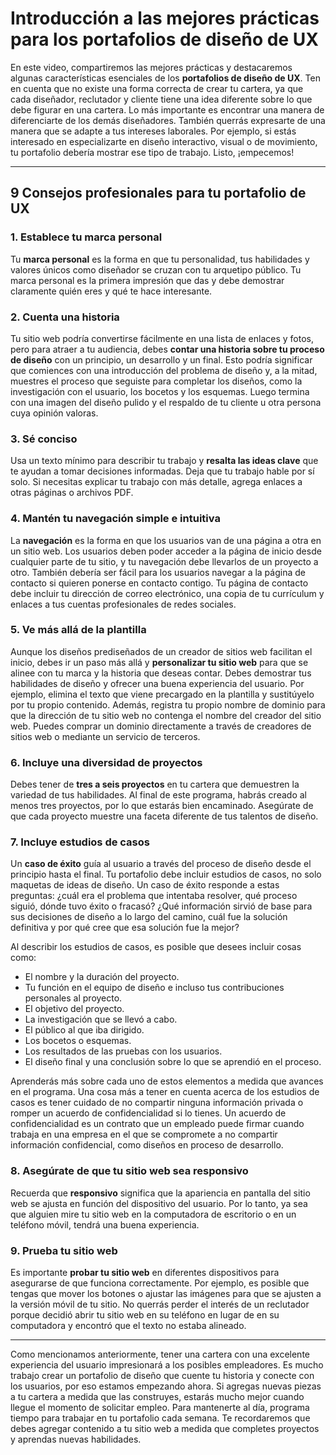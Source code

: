 # Introducción a las mejores prácticas para los portafolios de diseño de UX

En este video, compartiremos las mejores prácticas y destacaremos algunas características esenciales de los **portafolios de diseño de UX**. Ten en cuenta que no existe una forma correcta de crear tu cartera, ya que cada diseñador, reclutador y cliente tiene una idea diferente sobre lo que debe figurar en una cartera. Lo más importante es encontrar una manera de diferenciarte de los demás diseñadores. También querrás expresarte de una manera que se adapte a tus intereses laborales. Por ejemplo, si estás interesado en especializarte en diseño interactivo, visual o de movimiento, tu portafolio debería mostrar ese tipo de trabajo. Listo, ¡empecemos!

---

## 9 Consejos profesionales para tu portafolio de UX

### 1. Establece tu marca personal

Tu **marca personal** es la forma en que tu personalidad, tus habilidades y valores únicos como diseñador se cruzan con tu arquetipo público. Tu marca personal es la primera impresión que das y debe demostrar claramente quién eres y qué te hace interesante.

### 2. Cuenta una historia

Tu sitio web podría convertirse fácilmente en una lista de enlaces y fotos, pero para atraer a tu audiencia, debes **contar una historia sobre tu proceso de diseño** con un principio, un desarrollo y un final. Esto podría significar que comiences con una introducción del problema de diseño y, a la mitad, muestres el proceso que seguiste para completar los diseños, como la investigación con el usuario, los bocetos y los esquemas. Luego termina con una imagen del diseño pulido y el respaldo de tu cliente u otra persona cuya opinión valoras.

### 3. Sé conciso

Usa un texto mínimo para describir tu trabajo y **resalta las ideas clave** que te ayudan a tomar decisiones informadas. Deja que tu trabajo hable por sí solo. Si necesitas explicar tu trabajo con más detalle, agrega enlaces a otras páginas o archivos PDF.

### 4. Mantén tu navegación simple e intuitiva

La **navegación** es la forma en que los usuarios van de una página a otra en un sitio web. Los usuarios deben poder acceder a la página de inicio desde cualquier parte de tu sitio, y tu navegación debe llevarlos de un proyecto a otro. También debería ser fácil para los usuarios navegar a la página de contacto si quieren ponerse en contacto contigo. Tu página de contacto debe incluir tu dirección de correo electrónico, una copia de tu currículum y enlaces a tus cuentas profesionales de redes sociales.

### 5. Ve más allá de la plantilla

Aunque los diseños prediseñados de un creador de sitios web facilitan el inicio, debes ir un paso más allá y **personalizar tu sitio web** para que se alinee con tu marca y la historia que deseas contar. Debes demostrar tus habilidades de diseño y ofrecer una buena experiencia del usuario. Por ejemplo, elimina el texto que viene precargado en la plantilla y sustitúyelo por tu propio contenido. Además, registra tu propio nombre de dominio para que la dirección de tu sitio web no contenga el nombre del creador del sitio web. Puedes comprar un dominio directamente a través de creadores de sitios web o mediante un servicio de terceros.

### 6. Incluye una diversidad de proyectos

Debes tener de **tres a seis proyectos** en tu cartera que demuestren la variedad de tus habilidades. Al final de este programa, habrás creado al menos tres proyectos, por lo que estarás bien encaminado. Asegúrate de que cada proyecto muestre una faceta diferente de tus talentos de diseño.

### 7. Incluye estudios de casos

Un **caso de éxito** guía al usuario a través del proceso de diseño desde el principio hasta el final. Tu portafolio debe incluir estudios de casos, no solo maquetas de ideas de diseño. Un caso de éxito responde a estas preguntas: ¿cuál era el problema que intentaba resolver, qué proceso siguió, dónde tuvo éxito o fracasó? ¿Qué información sirvió de base para sus decisiones de diseño a lo largo del camino, cuál fue la solución definitiva y por qué cree que esa solución fue la mejor?

Al describir los estudios de casos, es posible que desees incluir cosas como:

* El nombre y la duración del proyecto.
* Tu función en el equipo de diseño e incluso tus contribuciones personales al proyecto.
* El objetivo del proyecto.
* La investigación que se llevó a cabo.
* El público al que iba dirigido.
* Los bocetos o esquemas.
* Los resultados de las pruebas con los usuarios.
* El diseño final y una conclusión sobre lo que se aprendió en el proceso.

Aprenderás más sobre cada uno de estos elementos a medida que avances en el programa. Una cosa más a tener en cuenta acerca de los estudios de casos es tener cuidado de no compartir ninguna información privada o romper un acuerdo de confidencialidad si lo tienes. Un acuerdo de confidencialidad es un contrato que un empleado puede firmar cuando trabaja en una empresa en el que se compromete a no compartir información confidencial, como diseños en proceso de desarrollo.

### 8. Asegúrate de que tu sitio web sea responsivo

Recuerda que **responsivo** significa que la apariencia en pantalla del sitio web se ajusta en función del dispositivo del usuario. Por lo tanto, ya sea que alguien mire tu sitio web en la computadora de escritorio o en un teléfono móvil, tendrá una buena experiencia.

### 9. Prueba tu sitio web

Es importante **probar tu sitio web** en diferentes dispositivos para asegurarse de que funciona correctamente. Por ejemplo, es posible que tengas que mover los botones o ajustar las imágenes para que se ajusten a la versión móvil de tu sitio. No querrás perder el interés de un reclutador porque decidió abrir tu sitio web en su teléfono en lugar de en su computadora y encontró que el texto no estaba alineado.

---

Como mencionamos anteriormente, tener una cartera con una excelente experiencia del usuario impresionará a los posibles empleadores. Es mucho trabajo crear un portafolio de diseño que cuente tu historia y conecte con los usuarios, por eso estamos empezando ahora. Si agregas nuevas piezas a tu cartera a medida que las construyes, estarás mucho mejor cuando llegue el momento de solicitar empleo. Para mantenerte al día, programa tiempo para trabajar en tu portafolio cada semana. Te recordaremos que debes agregar contenido a tu sitio web a medida que completes proyectos y aprendas nuevas habilidades.
